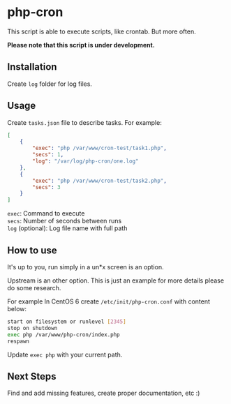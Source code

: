 # php-cron

This script is able to execute scripts, like crontab. But more often.

**Please note that this script is under development.**

## Installation

Create `log` folder for log files.

## Usage

Create `tasks.json` file to describe tasks. For example:

```json
[
    {
        "exec": "php /var/www/cron-test/task1.php",
        "secs": 1,
        "log": "/var/log/php-cron/one.log"
    },
    {
        "exec": "php /var/www/cron-test/task2.php",
        "secs": 3
    }
]
```

`exec`: Command to execute  
`secs`: Number of seconds between runs  
`log` (optional): Log file name with full path

## How to use

It's up to you, run simply in a un*x screen is an option.

Upstream is an other option. This is just an example for more details please do some research.

For example In CentOS 6 create `/etc/init/php-cron.conf` with content below:

```sh
start on filesystem or runlevel [2345]
stop on shutdown
exec php /var/www/php-cron/index.php
respawn
```

Update `exec php` with your current path.

## Next Steps

Find and add missing features, create proper documentation, etc :)